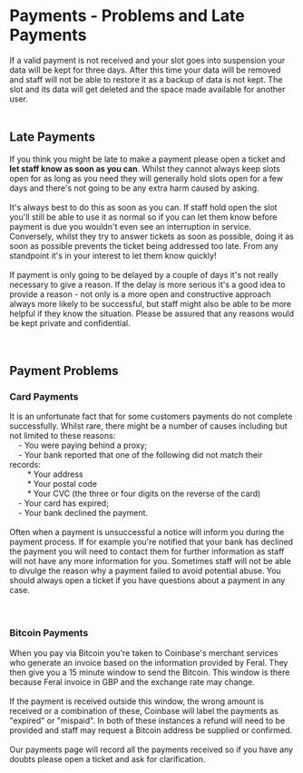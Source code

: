 <h1>Payments - Problems and Late Payments</h1>

        
If a valid payment is not received and your slot goes into suspension your data will be kept for three days. After this time your data will be removed and staff will not be able to restore it as a backup of data is not kept. The slot and its data will get deleted and the space made available for another user. <br>
<br>
<h2>Late Payments</h2>If you think you might be late to make a payment please open a ticket and <strong>let staff know as soon as you can</strong>. Whilst they cannot always keep slots open for as long as you need they will generally hold slots open for a few days and there&#x27;s not going to be any extra harm caused by asking.<br>
<br>
It&#x27;s always best to do this as soon as you can. If staff hold open the slot you&#x27;ll still be able to use it as normal so if you can let them know before payment is due you wouldn&#x27;t even see an interruption in service. Conversely, whilst they try to answer tickets as soon as possible, doing it as soon as possible prevents the ticket being addressed too late. From any standpoint it&#x27;s in your interest to let them know quickly!<br>
<br>
If payment is only going to be delayed by a couple of days it&#x27;s not really necessary to give a reason. If the delay is more serious it&#x27;s a good idea to provide a reason - not only is a more open and constructive approach always more likely to be successful, but staff might also be able to be more helpful if they know the situation. Please be assured that any reasons would be kept private and confidential.<br>
<br>
<br>
<h2>Payment Problems</h2><h3>Card Payments</h3>It is an unfortunate fact that for some customers payments do not complete successfully. Whilst rare, there might be a number of causes including but not limited to these reasons:<br>
&nbsp; &nbsp; - You were paying behind a proxy;<br>
&nbsp; &nbsp; - Your bank reported that one of the following did not match their records:<br>
&nbsp; &nbsp; &nbsp; &nbsp; * Your address<br>
&nbsp; &nbsp; &nbsp; &nbsp; * Your postal code<br>
&nbsp; &nbsp; &nbsp; &nbsp; * Your CVC (the three or four digits on the reverse of the card)<br>
&nbsp; &nbsp; - Your card has expired;<br>
&nbsp; &nbsp; - Your bank declined the payment.<br>
<br>
Often when a payment is unsuccessful a notice will inform you during the payment process. If for example you&#x27;re notified that your bank has declined the payment you will need to contact them for further information as staff will not have any more information for you. Sometimes staff will not be able to divulge the reason why a payment failed to avoid potential abuse. You should always open a ticket if you have questions about a payment in any case.<br>
<br>
<br>
<h3>Bitcoin Payments</h3>When you pay via Bitcoin you&#x27;re taken to Coinbase&#x27;s merchant services who generate an invoice based on the information provided by Feral. They then give you a 15 minute window to send the Bitcoin. This window is there because Feral invoice in GBP and the exchange rate may change.<br>
<br>
If the payment is received outside this window, the wrong amount is received or a combination of these, Coinbase will label the payments as &quot;expired&quot; or &quot;mispaid&quot;. In both of these instances a refund will need to be provided and staff may request a Bitcoin address be supplied or confirmed.<br>
<br>
Our payments page will record all the payments received so if you have any doubts please open a ticket and ask for clarification.<br>
<br>
